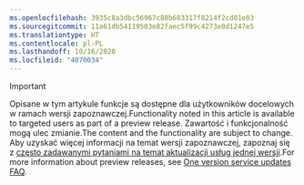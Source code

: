 ```yaml
---
ms.openlocfilehash: 3935c8a3dbc56967c88b683317f8214f2cd01e03
ms.sourcegitcommit: 11a61db54119503e82faec5f99c4273e8d1247e5
ms.translationtype: HT
ms.contentlocale: pl-PL
ms.lasthandoff: 10/16/2020
ms.locfileid: "4070034"
---
```

> [!IMPORTANT]
> <span data-ttu-id="d8861-101">Opisane w tym artykule funkcje są dostępne dla użytkowników docelowych w ramach wersji zapoznawczej.</span><span class="sxs-lookup"><span data-stu-id="d8861-101">Functionality noted in this article is available to targeted users as part of a preview release.</span></span> <span data-ttu-id="d8861-102">Zawartość i funkcjonalność mogą ulec zmianie.</span><span class="sxs-lookup"><span data-stu-id="d8861-102">The content and the functionality are subject to change.</span></span> <span data-ttu-id="d8861-103">Aby uzyskać więcej informacji na temat wersji zapoznawczej, zapoznaj się z [często zadawanymi pytaniami na temat aktualizacji usług jednej wersji](https://docs.microsoft.com/dynamics365/unified-operations/fin-and-ops/get-started/one-version).</span><span class="sxs-lookup"><span data-stu-id="d8861-103">For more information about preview releases, see [One version service updates FAQ](https://docs.microsoft.com/dynamics365/unified-operations/fin-and-ops/get-started/one-version).</span></span>
